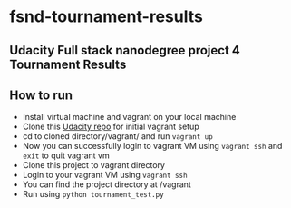 # fsnd-tournament-results
## Udacity Full stack nanodegree project 4 Tournament Results

## How to run

  * Install virtual machine and vagrant on your local machine
  * Clone this [Udacity repo](https://github.com/udacity/fullstack-nanodegree-vm) for initial vagrant setup
  * cd to cloned directory/vagrant/ and run `vagrant up`
  * Now you can successfully login to vagrant VM using `vagrant ssh` and `exit` to quit vagrant vm
  * Clone this project to vagrant directory
  * Login to your vagrant VM using `vagrant ssh`
  * You can find the project directory at /vagrant
  * Run using `python tournament_test.py`
